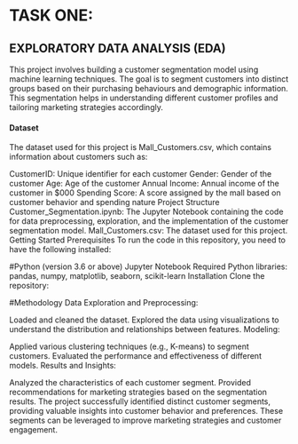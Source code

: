 # TASK ONE:
## EXPLORATORY DATA ANALYSIS (EDA)
This project involves building a customer segmentation model using machine learning techniques. The goal is to segment customers into distinct groups based on their purchasing behaviours and demographic information. This segmentation helps in understanding different customer profiles and tailoring marketing strategies accordingly.

#### Dataset
The dataset used for this project is Mall_Customers.csv, which contains information about customers such as:

CustomerID: Unique identifier for each customer Gender: Gender of the customer Age: Age of the customer Annual Income: Annual income of the customer in $000 Spending Score: A score assigned by the mall based on customer behavior and spending nature Project Structure Customer_Segmentation.ipynb: The Jupyter Notebook containing the code for data preprocessing, exploration, and the implementation of the customer segmentation model. Mall_Customers.csv: The dataset used for this project. Getting Started Prerequisites To run the code in this repository, you need to have the following installed:

#Python (version 3.6 or above) Jupyter Notebook Required Python libraries: pandas, numpy, matplotlib, seaborn, scikit-learn Installation Clone the repository:

#Methodology Data Exploration and Preprocessing:

Loaded and cleaned the dataset. Explored the data using visualizations to understand the distribution and relationships between features. Modeling:

Applied various clustering techniques (e.g., K-means) to segment customers. Evaluated the performance and effectiveness of different models. Results and Insights:

Analyzed the characteristics of each customer segment. Provided recommendations for marketing strategies based on the segmentation results. The project successfully identified distinct customer segments, providing valuable insights into customer behavior and preferences. These segments can be leveraged to improve marketing strategies and customer engagement.

